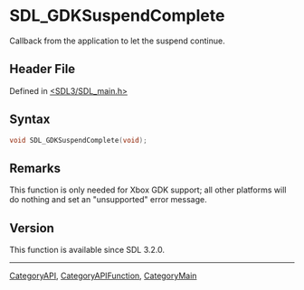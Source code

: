 # SDL_GDKSuspendComplete

Callback from the application to let the suspend continue.

## Header File

Defined in [<SDL3/SDL_main.h>](https://github.com/libsdl-org/SDL/blob/main/include/SDL3/SDL_main.h)

## Syntax

```c
void SDL_GDKSuspendComplete(void);
```

## Remarks

This function is only needed for Xbox GDK support; all other platforms will
do nothing and set an "unsupported" error message.

## Version

This function is available since SDL 3.2.0.

----
[CategoryAPI](CategoryAPI), [CategoryAPIFunction](CategoryAPIFunction), [CategoryMain](CategoryMain)

